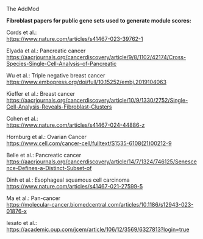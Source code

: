 The AddMod

**Fibroblast papers for public gene sets used to generate module scores:** 

Cords et al.:  
https://www.nature.com/articles/s41467-023-39762-1

Elyada et al.: Pancreatic cancer  
https://aacrjournals.org/cancerdiscovery/article/9/8/1102/42174/Cross-Species-Single-Cell-Analysis-of-Pancreatic

Wu et al.: Triple negative breast cancer  
https://www.embopress.org/doi/full/10.15252/embj.2019104063

Kieffer et al.: Breast cancer  
https://aacrjournals.org/cancerdiscovery/article/10/9/1330/2752/Single-Cell-Analysis-Reveals-Fibroblast-Clusters

Cohen et al.:  
https://www.nature.com/articles/s41467-024-44886-z

Hornburg et al.: Ovarian Cancer  
https://www.cell.com/cancer-cell/fulltext/S1535-6108(21)00212-9

Belle et al.: Pancreatic cancer  
https://aacrjournals.org/cancerdiscovery/article/14/7/1324/746125/Senescence-Defines-a-Distinct-Subset-of

Dinh et al.: Esophageal squamous cell carcinoma  
https://www.nature.com/articles/s41467-021-27599-5

Ma et al.: Pan-cancer  
https://molecular-cancer.biomedcentral.com/articles/10.1186/s12943-023-01876-x

Iesato et al.:  
https://academic.oup.com/jcem/article/106/12/3569/6327813?login=true
